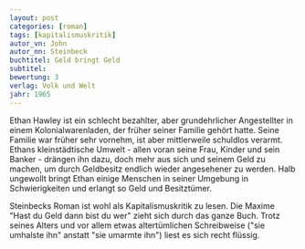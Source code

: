 ```yaml
---
layout: post
categories: [roman]
tags: [kapitalismuskritik]
autor_vn: John
autor_nn: Steinbeck
buchtitel: Geld bringt Geld
subtitel:
bewertung: 3
verlag: Volk und Welt
jahr: 1965
---
```


Ethan Hawley ist ein schlecht bezahlter, aber grundehrlicher Angestellter in einem Kolonialwarenladen, der früher seiner Familie gehört hatte. Seine Familie war früher sehr vornehm, ist aber mittlerweile schuldlos verarmt. Ethans kleinstädtische Umwelt - allen voran seine Frau, Kinder und sein Banker - drängen ihn dazu, doch mehr aus sich und seinem Geld zu machen, um durch Geldbesitz endlich wieder angesehener zu werden. Halb ungewollt bringt Ethan einige Menschen in seiner Umgebung in Schwierigkeiten und erlangt so Geld und Besitztümer.

Steinbecks Roman ist wohl als Kapitalismuskritik zu lesen. Die Maxime "Hast du Geld dann bist du wer" zieht sich durch das ganze Buch. Trotz seines Alters und vor allem etwas altertümlichen Schreibweise ("sie umhalste ihn" anstatt "sie umarmte ihn") liest es sich recht flüssig. 

